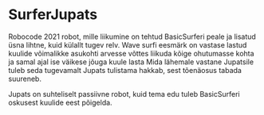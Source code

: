 # SurferJupats
Robocode 2021 robot, mille liikumine on tehtud BasicSurferi peale ja lisatud  üsna lihtne, kuid külallt tugev relv.
Wave surfi eesmärk on vastase lastud kuulide võimalikke asukohti arvesse võttes liikuda kõige ohutumasse kohta ja samal ajal ise väikese jõuga kuule lasta
Mida lähemale vastane Jupatsile tuleb seda tugevamalt Jupats tulistama hakkab, sest tõenäosus tabada suureneb.

Jupats on suhteliselt passiivne robot, kuid tema edu tuleb BasicSurferi oskusest kuulide eest põigelda.
